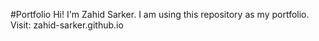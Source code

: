 #Portfolio
Hi! I'm Zahid Sarker. I am using this repository as my portfolio. Visit: zahid-sarker.github.io
